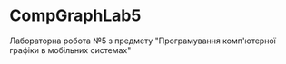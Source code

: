 # CompGraphLab5
 Лабораторна робота №5 з предмету "Програмування комп'ютерної графіки в мобільних системах"
